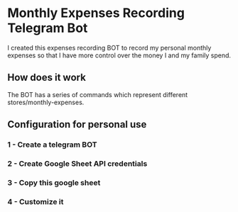 # Monthly Expenses Recording Telegram Bot

I created this expenses recording BOT to record my personal monthly expenses so that I have more control over the money I and my family spend.

## How does it work

The BOT has a series of commands which represent different stores/monthly-expenses.

## Configuration for personal use

### 1 - Create a telegram BOT

### 2 - Create Google Sheet API credentials

### 3 - Copy this google sheet

### 4 - Customize it